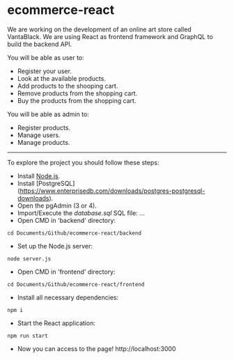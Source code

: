 # ecommerce-react

We are working on the development of an online art store called VantaBlack. We are using React as frontend framework and GraphQL to build the backend API.

You will be able as user to:
* Register your user.
* Look at the available products.
* Add products to the shooping cart.
* Remove products from the shopping cart.
* Buy the products from the shopping cart.

You will be able as admin to:
* Register products.
* Manage users.
* Manage products.

***

To explore the project you should follow these steps:
* Install [Node.js](https://nodejs.org/es/).
* Install [PostgreSQL] (https://www.enterprisedb.com/downloads/postgres-postgresql-downloads).
* Open the pgAdmin (3 or 4).
* Import/Execute the *database.sql* SQL file:
...
* Open CMD in 'backend' directory:
```
cd Documents/Github/ecommerce-react/backend
```
* Set up the Node.js server:
```
node server.js
```
* Open CMD in 'frontend' directory:
```
cd Documents/Github/ecommerce-react/frontend
```
* Install all necessary dependencies:
```
npm i
```
* Start the React application:
```
npm run start
```
* Now you can access to the page!
http://localhost:3000


